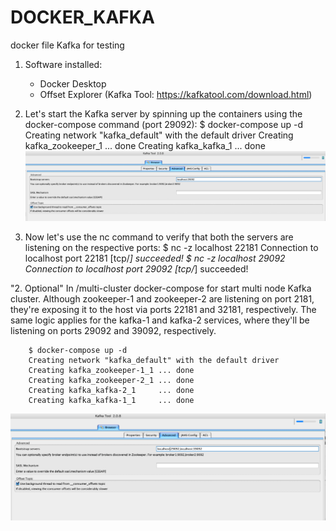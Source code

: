 # DOCKER_KAFKA
docker file Kafka for testing

1. Software installed:
	- Docker Desktop
	- Offset Explorer (Kafka Tool: https://kafkatool.com/download.html)



2. Let's start the Kafka server by spinning up the containers using the docker-compose command (port 29092):
    $ docker-compose up -d
	Creating network "kafka_default" with the default driver
	Creating kafka_zookeeper_1 ... done
	Creating kafka_kafka_1     ... done
![Example Offset Explorer](https://github.com/Freyrr/DOCKER_KAFKA/blob/main/images/Screenshot-image1.png?raw=true)


3. Now let's use the nc command to verify that both the servers are listening on the respective ports:
	$ nc -z localhost 22181
	Connection to localhost port 22181 [tcp/*] succeeded!
	$ nc -z localhost 29092
	Connection to localhost port 29092 [tcp/*] succeeded!


"2. Optional"
	In /multi-cluster docker-compose for start multi node Kafka cluster. 
	Although zookeeper-1 and zookeeper-2 are listening on port 2181, they're exposing it to the host via ports 22181 and 32181, respectively. 
	The same logic applies for the kafka-1 and kafka-2 services, where they'll be listening on ports 29092 and 39092, respectively.

		$ docker-compose up -d
		Creating network "kafka_default" with the default driver
		Creating kafka_zookeeper-1_1 ... done
		Creating kafka_zookeeper-2_1 ... done
		Creating kafka_kafka-2_1     ... done
		Creating kafka_kafka-1_1     ... done
![Example Offset Explorer Multi-Node](https://github.com/Freyrr/DOCKER_KAFKA/blob/main/images/Screenshot-image2-multi.png?raw=true)	
	

